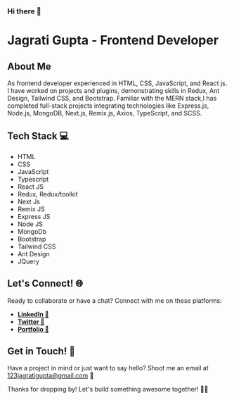 ### Hi there 👋
# Jagrati Gupta - Frontend Developer
## About Me
As frontend developer experienced in HTML, CSS, JavaScript, and React js. I have worked on projects and plugins,
demonstrating skills in Redux, Ant Design, Tailwind CSS, and Bootstrap. Familiar with the MERN stack,I has completed
full-stack projects integrating technologies like Express.js, Node.js, MongoDB, Next.js, Remix.js, Axios, TypeScript, and SCSS.

## Tech Stack 💻
- HTML 
- CSS 
- JavaScript
- Typescript
- React JS 
- Redux, Redux/toolkit
- Next Js
- Remix JS
- Express JS
- Node JS
- MongoDb
- Bootstrap 
- Tailwind CSS 
- Ant Design 
- JQuery 

## Let's Connect! 🌐

Ready to collaborate or have a chat? Connect with me on these platforms:

- [**LinkedIn 🚀**](https://www.linkedin.com/in/jagrati-gupta21/) 
- [**Twitter 🚀**](https://twitter.com/Jagrati_Gpt) 
- [**Portfolio 🚀**](https://jagrati-gupta.vercel.app/) 

## Get in Touch! 📧

Have a project in mind or just want to say hello? Shoot me an email at [123jagratigupta@gmail.com](mailto:123jagratigupta@gmail.com) 📩

Thanks for dropping by! Let's build something awesome together! 🚀✨
